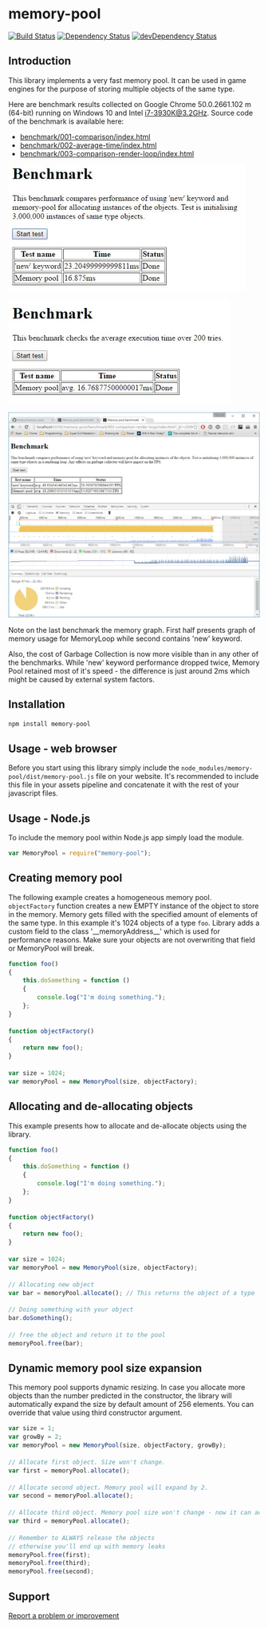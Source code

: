 # memory-pool
[![Build Status](https://travis-ci.org/tmikus/memory-pool.svg?branch=master)](https://travis-ci.org/tmikus/memory-pool)
[![Dependency Status](https://david-dm.org/tmikus/memory-pool.svg)](https://david-dm.org/tmikus/memory-pool)
[![devDependency Status](https://david-dm.org/tmikus/memory-pool/dev-status.svg)](https://david-dm.org/tmikus/memory-pool#info=devDependencies)

## Introduction

This library implements a very fast memory pool. It can be used in game engines for the purpose of storing
multiple objects of the same type.

Here are benchmark results collected on Google Chrome 50.0.2661.102 m (64-bit) running
on Windows 10 and Intel i7-3930K@3.2GHz. Source code of the benchmark is available here:
- [benchmark/001-comparison/index.html](benchmark/001-comparison/index.html)
- [benchmark/002-average-time/index.html](benchmark/002-average-time/index.html)
- [benchmark/003-comparison-render-loop/index.html](benchmark/003-comparison-render-loop/index.html)

![Benchmark results](doc/images/comparison-benchmark-results_2016-05-16.jpg)

![Benchmark results](doc/images/average-time-results_2016-05-16.jpg)

![Benchmark results](doc/images/render-loop-comparison_2016-05-16.jpg)

Note on the last benchmark the memory graph. First half presents graph of memory usage for MemoryLoop while second contains 'new' keyword.

Also, the cost of Garbage Collection is now more visible than in any other of the benchmarks.
While 'new' keyword performance dropped twice, Memory Pool retained most of it's speed - the difference is just around 2ms which might be caused
by external system factors.

## Installation

```bash
npm install memory-pool
```

## Usage - web browser

Before you start using this library simply include the `node_modules/memory-pool/dist/memory-pool.js` file on your website.
It's recommended to include this file in your assets pipeline and concatenate it with the rest of your javascript files.

## Usage - Node.js

To include the memory pool within Node.js app simply load the module.

```javascript
var MemoryPool = require("memory-pool");
```

## Creating memory pool

The following example creates a homogeneous memory pool. `objectFactory` function creates
a new EMPTY instance of the object to store in the memory. Memory gets filled with
the specified amount of elements of the same type. In this example it's 1024 objects of
a type `foo`. Library adds a custom field to the class '\_\_memoryAddress\_\_' which is used
for performance reasons. Make sure your objects are not overwriting that field or MemoryPool will break.
```javascript
function foo()
{
    this.doSomething = function ()
    {
        console.log("I'm doing something.");
    };
}

function objectFactory()
{
    return new foo();
}

var size = 1024;
var memoryPool = new MemoryPool(size, objectFactory);
```

## Allocating and de-allocating objects

This example presents how to allocate and de-allocate objects using the library.

```javascript
function foo()
{
    this.doSomething = function ()
    {
        console.log("I'm doing something.");
    };
}

function objectFactory()
{
    return new foo();
}

var size = 1024;
var memoryPool = new MemoryPool(size, objectFactory);

// Allocating new object
var bar = memoryPool.allocate(); // This returns the object of a type 'foo'

// Doing something with your object
bar.doSomething();

// free the object and return it to the pool
memoryPool.free(bar);
```

## Dynamic memory pool size expansion

This memory pool supports dynamic resizing. In case you allocate more objects than the number
predicted in the constructor, the library will automatically expand the size by default amount of 256 elements.
You can override that value using third constructor argument.

```javascript
var size = 1;
var growBy = 2;
var memoryPool = new MemoryPool(size, objectFactory, growBy);

// Allocate first object. Size won't change.
var first = memoryPool.allocate();

// Allocate second object. Memory pool will expand by 2.
var second = memoryPool.allocate();

// Allocate third object. Memory pool size won't change - now it can accommodate 3 objects.
var third = memoryPool.allocate();

// Remember to ALWAYS release the objects
// otherwise you'll end up with memory leaks
memoryPool.free(first);
memoryPool.free(third);
memoryPool.free(second);
```

## Support

[Report a problem or improvement](https://github.com/tmikus/memory-pool/issues)